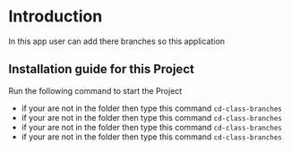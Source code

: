# Introduction
In this app user can add there branches so this application 

## Installation guide for this Project
Run the following command to start the Project

* if your are not in the folder then type this command `cd-class-branches`
* if your are not in the folder then type this command `cd-class-branches`
* if your are not in the folder then type this command `cd-class-branches`
* if your are not in the folder then type this command `cd-class-branches`
